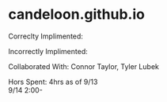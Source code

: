 candeloon.github.io
===================

Correclty Implimented:


Incorrectly Implimented:


Collaborated With: Connor Taylor, Tyler Lubek


Hors Spent:  4hrs as of 9/13   
		9/14 2:00-
